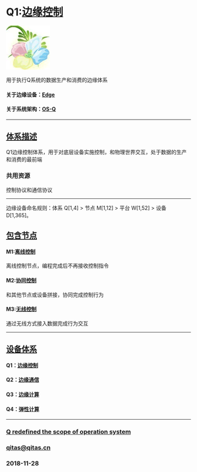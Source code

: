 ﻿# Q1:[边缘控制](https://github.com/OS-Q/Q1) 

[![sites](OS-Q/OS-Q.png)](http://www.OS-Q.com)

用于执行Q系统的数据生产和消费的边缘体系

#### 关于边缘设备：[Edge](https://github.com/OS-Q/Edge-Q)

#### 关于系统架构：[OS-Q](https://github.com/OS-Q/OS-Q)

---

## [体系描述](https://github.com/OS-Q/Q1/wiki) 

Q1边缘控制体系，用于对底层设备实施控制，和物理世界交互，处于数据的生产和消费的最前端

### 共用资源

控制协议和通信协议

---

边缘设备命名规则：体系 Q[1,4] > 节点 M[1,12] > 平台 W[1,52] > 设备 D[1,365]。

## [包含节点](https://github.com/OS-Q/Q1/wiki/index) 

#### M1:[离线控制](https://github.com/OS-Q/M1)

离线控制节点，编程完成后不再接收控制指令

#### M2:[协同控制](https://github.com/OS-Q/M2)

和其他节点或设备拼接，协同完成控制行为

#### M3:[无线控制](https://github.com/OS-Q/M3)

通过无线方式接入数据完成行为交互

---

## [设备体系](https://github.com/OS-Q/Edge-Q/wiki/Q)

#### Q1：[边缘控制](https://github.com/OS-Q/Q1) 
#### Q2：[边缘通信](https://github.com/OS-Q/Q2)
#### Q3：[边缘计算](https://github.com/OS-Q/Q3)
#### Q4：[弹性计算](https://github.com/OS-Q/Q4)
---

###  [Q redefined the scope of operation system](http://www.OS-Q.com)
###  qitas@qitas.cn
###  2018-11-28
